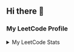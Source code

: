 ## Hi there 👋

<!--
**AryanBhanot/AryanBhanot** is a ✨ _special_ ✨ repository because its `README.md` (this file) appears on your GitHub profile.

Here are some ideas to get you started:

- 🔭 I’m currently working on ...
- 🌱 I’m currently learning ...
- 👯 I’m looking to collaborate on ...
- 🤔 I’m looking for help with ...
- 💬 Ask me about ...
- 📫 How to reach me: ...
- 😄 Pronouns: ...
- ⚡ Fun fact: ...
-->

### My LeetCode Profile

<details>
  <summary>My LeetCode Stats</summary>
  <br>
  <a href="https://leetcode.com/u/aryanbhanot21/"><img alt="AryanBhanot's LeetCode Stats" src="https://leetcard.jacoblin.cool/AryanBhanot?theme=dark&font=baloo&ext=contest&hide.rank=true" /></a>
  <br>
</details>
